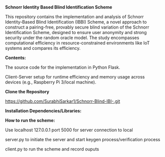 **Schnorr Identity Based Blind Identification Scheme**

This repository contains the implementation and analysis of Schnorr Identity-Based Blind Identification (IBBI) Scheme, a novel approach to construct a pairing-free, provably secure blind variation of the Schnorr Identification Scheme, designed to ensure user anonymity and strong security under the random oracle model. The study encompasses computational efficiency in resource-constrained environments like IoT systems and compares its efficiency.




**Contents:**

The source code for the implementation in Python Flask.

Client-Server setup for runtime efficiency and memory usage across devices (e.g., Raspberry Pi 3/local machine).




**Clone the Repository**

https://github.com/SurabhiSarkar1/Schnorr-Blind-IBI-.git





**Installation Dependencies/Libraries:**

**How to run the scheme:** 

Use localhost 127.0.0.1 port 5000 for server connection to local

server.py to initiate the server and start keygen process/verification process

client.py to run the scheme and record ouputs
